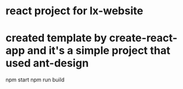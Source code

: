 # react project for lx-website
# created template by create-react-app and it's a simple project that used ant-design
npm start
npm run build
